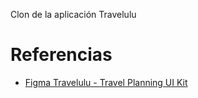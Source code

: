 Clon de la aplicación Travelulu

# Referencias
- [Figma Travelulu - Travel Planning UI Kit](https://www.figma.com/file/yEx8JfvrJv73ozazLSiowf/Travelulu---Travel-Planning-UI-Kit?type=design&node-id=99-269&mode=design&t=CMNvgWaKNYCfXVEn-0)